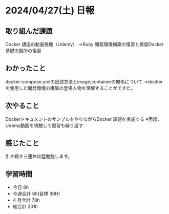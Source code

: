 # 2024/04/27(土) 日報

## 取り組んだ課題
Docker 講座の動画視聴（Udemy）
→Ruby 開発環境構築の復習と再度Docker基礎の箇所の復習

## わかったこと
docker-compose.ymlの記述方法とimage,containerの関係について
→dockerを使用した開発環境の構築の登場人物を理解することができた。

## 次やること
DockerドキュメントのサンプルをやりながらDocker 課題を実施する
※再度、Udemy動画を視聴して復習も繰り返す

## 感じたこと
引き続き三連休は猛勉強します。

## 学習時間

- 今日 8h
- 今週合計 8h(目標 30H)
- 4 月合計 78h
- 総合計 201h
